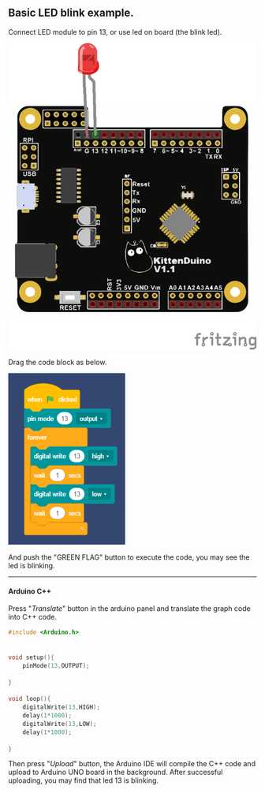 ## Basic LED blink example.

Connect LED module to pin 13, or use led on board (the blink led).

![](wiring.png)

Drag the code block as below.

![](layout.png)

And push the "GREEN FLAG" button to execute the code, you may see the led is blinking.

---
#### Arduino C++
Press "*Translate*" button in the arduino panel and translate the graph code into C++ code.

```cpp
#include <Arduino.h>


void setup(){
	pinMode(13,OUTPUT);

}

void loop(){
	digitalWrite(13,HIGH);
	delay(1*1000);
	digitalWrite(13,LOW);
	delay(1*1000);

}

```

Then press "*Upload*" button, the Arduino IDE will compile the C++ code and upload to Arduino UNO board in the background. After successful uploading, you may find that led 13 is blinking.